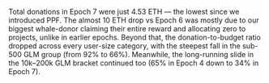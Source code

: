 
Total donations in Epoch 7 were just 4.53 ETH — the lowest since we introduced PPF. The almost 10 ETH drop vs Epoch 6 was mostly due to our biggest whale-donor claiming their entire reward and allocating zero to projects, unlike in earlier epochs. Beyond that, the donation-to-budget ratio dropped across every user-size category, with the steepest fall in the sub-500 GLM group (from 92% to 66%). Meanwhile, the long-running slide in the 10k–200k GLM bracket continued too (65% in Epoch 4 down to 34% in Epoch 7).